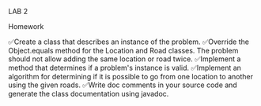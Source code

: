 LAB 2

Homework

✅Create a class that describes an instance of the problem.
✅Override the Object.equals method for the Location and Road classes. The problem should not allow adding the same location or road twice.
✅Implement a method that determines if a problem's instance is valid.
✅Implement an algorithm for determining if it is possible to go from one location to another using the given roads.
✅Write doc comments in your source code and generate the class documentation using javadoc.
